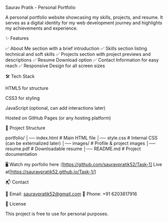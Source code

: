 Saurav Pratik - Personal Portfolio

A personal portfolio website showcasing my skills, projects, and resume. It serves as a digital identity for my web development journey and highlights my achievements and experience.

✨ Features

✅ About Me section with a brief introduction ✅ Skills section listing technical and soft skills ✅ Projects section with project previews and descriptions ✅ Resume Download option ✅ Contact Information for easy reach ✅ Responsive Design for all screen sizes

🛠 Tech Stack

HTML5 for structure

CSS3 for styling

JavaScript (optional, can add interactions later)

Hosted on GitHub Pages (or any hosting platform)

📂 Project Structure

portfolio/ │── index.html # Main HTML file │── style.css # Internal CSS (can be externalized later) │── images/ # Profile & project images │── resume.pdf # Downloadable resume │── README.md # Project documentation

🖥 Watch my porfolio here :[https://github.com/sauravpratik52/Task-1]
Live at[https://sauravpratik52.github.io/Task-1/]

📬 Contact

📧 Email: sauravpratik52@gmail.com 📱 Phone: ‪+91 6203817916

📜 License

This project is free to use for personal purposes.
